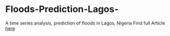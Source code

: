 # Floods-Prediction-Lagos-
A time series analysis, prediction of floods in Lagos, Nigeria
Find full Article [here](https://dev.to/mwangcmn/floods-prediction-in-lagos-nigeria-3ici)
